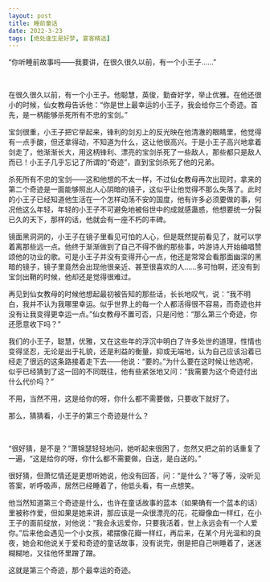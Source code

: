 ```yaml
---
layout: post
title: 睡前童话
date: 2022-3-23
tags: [绝处逢生是好梦, 宴客精选]
---
```


“你听睡前故事吗——我要讲，在很久很久以前，有一个小王子……”

<br>

在很久很久以前，有一个小王子。他聪慧，英俊，勤奋好学，举止优雅。在他还很小的时候，仙女教母告诉他：“你是世上最幸运的小王子，我会给你三个奇迹。首先，是一柄能够杀死所有不忠的宝剑。”

宝剑很重，小王子把它举起来，锋利的剑刃上的反光映在他清澈的眼睛里，他觉得有一点手酸，但还拿得动，不知道为什么，这让他很高兴。于是小王子高兴地拿着剑走了，他渐渐长大，用这柄锋利、漂亮的宝剑杀死了一些敌人，那些都只是敌人而已！小王子几乎忘记了所谓的“奇迹”，直到宝剑杀死了他的兄弟。

杀死所有不忠的宝剑——这和他想的不太一样，不过仙女教母再次出现时，拿来的第二个奇迹是一面能够照出人心阴暗的镜子，这似乎让他觉得不那么失落了。此时的小王子已经知道他生活在一个怎样动荡不安的国度，他有许多必须要做的事，何况他这么年轻，年轻的小王子不可避免地被俗世中的成就感蛊惑，他想要统一分裂已久的天下，那样的话，他就会有一座不朽的丰碑。

镜面黑洞洞的，小王子在镜子里看见可怕的人心，但是既然提前看见了，就可以学着离那些远一点。他终于渐渐做到了自己不得不做的那些事，吟游诗人开始编唱赞颂他的功业的歌。可是小王子并没有变得开心一点，他还是常常会看那面幽深的黑暗的镜子，镜子里竟然会出现他很亲近、甚至很喜欢的人……多可怕啊，还没有到宝剑出鞘的时候，他却还是觉得很难过。

再见到仙女教母的时候他想起最初被告知的那些话，长长地叹气，说：“我不明白，我并不认为我哪里幸运。似乎世界上的每一个人都活得很不容易，而奇迹也并没有让我变得更幸运一点。”仙女教母不置可否，只是问他：“那么第三个奇迹，你还愿意收下吗？”

我们的小王子，聪慧，优雅，又在这些年的浮沉中明白了许多处世的道理，性情也变得坚忍，无论是出于礼貌，还是利益的衡量，抑或无端地，认为自己应该沿着已经走了很远的这条路接着走下去——他说：“要的。”为什么要在这时候让他选呢，似乎已经猜到了这一回的不同既往，他有些紧张地又问：“我需要为这个奇迹付出什么代价吗？”

不用，当然不用，这是给你的呀，你什么都不需要做，只要收下就好了。

那么，猜猜看，小王子的第三个奇迹是什么？

<br>

“很好猜，是不是？”萧锦瑟轻轻地问，她听起来很困了，忽然又把之前的话重复了一遍，“这是给你的呀，你什么都不需要做，白送，是白送的。”

很好猜，但萧忆情还是更想听她说，他没有回答，问：“是什么？”等了等，没听见答案，听呼吸声，居然已经睡着了，他低头看，有一点想笑。

他当然知道第三个奇迹是什么，也许在童话故事的蓝本（如果确有一个蓝本的话）里被称作爱，但如果是她来讲，那应该是一朵很漂亮的花，花瓣像血一样红，在小王子的面前绽放，对他说：“我会永远爱你，只要我活着，世上永远会有一个人爱你。”后来他会遇见一个小女孩，裙摆像花瓣一样红，再后来，在某个月光温和的良夜，她会和他说关于爱和奇迹的童话故事，没有说完，倒是把自己哄睡着了，迷迷糊糊地，又往他怀里蹭了蹭。

这就是第三个奇迹，那个最幸运的奇迹。

<br>
<br>
